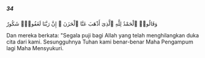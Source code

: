 ##### 34

<span class="ayah">وَقَالُوا۟ ٱلْحَمْدُ لِلَّهِ ٱلَّذِىٓ أَذْهَبَ عَنَّا ٱلْحَزَنَ ۖ إِنَّ رَبَّنَا لَغَفُورٌۭ شَكُورٌ</span>

<span class="ayah_translation">Dan mereka berkata: "Segala puji bagi Allah yang telah menghilangkan duka cita dari kami. Sesungguhnya Tuhan kami benar-benar Maha Pengampum lagi Maha Mensyukuri.</span>
